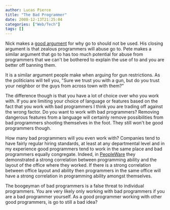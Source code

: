 ```yaml
---
author: Lucas Pierce
title: "The Bad Programmer"
date: 2008-12-13T21:25:04
categories: ["Web/Tech"]
tags: []
---
```


Nick makes a [good argument](http://www.bonnycode.com/guide/2008/12/in-defense-of-go-to.html#comment-142318906) for why go to should not be used. His closing argument is that zealous programmers will abuse go to. Pete makes a similar argument that go to has too much potential for abuse from programmers that we can't be bothered to explain the use of to and you are better off banning them.

It is a similar argument people make when arguing for gun restrictions. As the politicians will tell you, "Sure we trust you with a gun, but do you trust your neighbor or the guys from across town with them?"

The difference though is that you have a lot of choice over who you work with. If you are limiting your choice of language or features based on the fact that you work with bad programmers I think you are trading off against the wrong factor. Do you want to work with bad programmers? Removing dangerous features from a language will certainly remove possibilities from bad programmers shooting themselves in the foot. They still won't be good programmers though.

How many bad programmers will you even work with? Companies tend to have fairly regular hiring standards, at least at any departmental level and in my experience good programmers tend to work in the same place and bad programmers equally congregate. Indeed, in [PeopleWare](http://www.amazon.com/Peopleware-Productive-Projects-Teams-Second/dp/0932633439/ref=sr_1_1?ie=UTF8&s=books&qid=1229231876&sr=1-1) they demonstrated a strong correlation between programming ability and the layout of the office where they worked. If there is a strong correlation between office layout and ability then programmers in the same office will have a strong correlation in programming ability amongst themselves.

The boogeyman of bad programmers is a false threat to individual programmers. You are very likely only working with bad programmers if you are a bad programmer yourself. As a good programmer working with other good programmers, is go to still a bad idea?